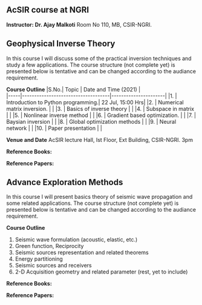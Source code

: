 ## AcSIR course at NGRI
**Instructor: Dr. Ajay Malkoti**
Room No 110, MB, CSIR-NGRI.



## Geophysical Inverse Theory  
In this course I will discuss some of the practical inversion techniques and study a few applications. 
The course structure (not complete yet) is presented below is tentative and can be changed according to the audiance requirement. 

**Course Outline**
|S.No.|           Topic                    | Date and Time (2021) |  
|-----|------------------------------------|----------------------|
|1.   | Introduction to Python programming.| 22 Jul,  15:00 Hrs|
|2.   | Numerical matrix inversion.  |	|
|3.   | Basics of inverse theory		 |	| 
|4.   | Subspace in matrix					 |	|
|5.   | Nonlinear inverse method		 |	|
|6.   | Gradient based optimization. |	|
|7.   | Baysian inversion					   |	|
|8.   | Global optimization methods  |	|
|9.   | Neural network						   |	|
|10.  | Paper presentation 				   |	|


**Venue and Date**
 AcSIR lecture Hall, Ist Floor, 
 Ext Building, CSIR-NGRI. 
  3pm

**Reference Books:**

**Reference Papers:**



## Advance Exploration Methods  
In this course I will present basics theory of seismic wave propagation and some related applications. 
The course structure (not complete yet) is presented below is tentative and can be changed according to the audiance requirement. 

**Course Outline**
1. Seismic wave formulation (acoustic, elastic, etc.) 
2. Green function, Reciprocity
3. Seismic sources representation and related theorems
4. Energy partitioning 
5. Seismic sources and receivers 
6. 2-D Acquisition geometry and related parameter
(rest, yet to include)

**Reference Books:**

**Reference Papers:**





